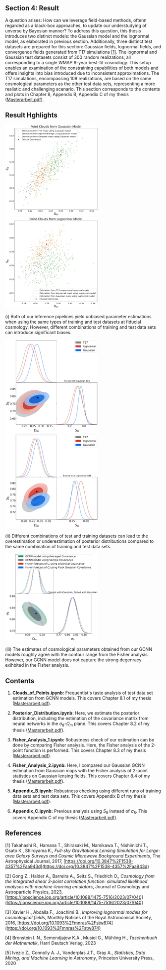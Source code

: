 ## Section 4: Result 
A question arises: How can we leverage field-based methods, oftenn regarded as a black-box approaches, to update our understudying of unverse by Bayesian manner?
To address this question, this thesis introduces two distinct models: the Gaussian model and the lognormal model, as elaborated in previous section. Additionally, three distinct test datasets are prepared for this section: Gaussian fields, lognormal fields, and convergence fields generated from T17 simulations [[1]](https://doi.org/10.3847%2F1538-4357%2Faa943d). The lognormal and Gaussian test datasets consist of 300 random realizations, all corresponding to a single WMAP 9-year best-fit cosmology. This setup enables an examination of the constraining capabilities of both models and offers insights into bias introduced due to inconsistent approximations. The T17 simulations, encompassing  108 realizations, are based on the same cosmological parameters as the other test data sets, representing a more realistic and challenging scenario.
This section corresponds to the contents and plots in Chapter 8, Appendix B, Appendix C of my thesis ([Masterarbeit.pdf](Masterarbeit.pdf)). 

## Result Hghlights

[<img src="Train_Gauss_prediction_2D_S8_11.jpg" width="300"/>](Train_Gauss_prediction_2D_S8_11.jpg) [<img src="Train_lognormal_prediction_2D_S8_11.jpg" width="300"/>](Train_lognormal_prediction_2D_S8_11.jpg)

(i) Both of our inference pipelines yield unbiased parameter estimations when using the same types of training and test datasets at fiducial cosmology. However, different combinations of training and test data sets can introduce significant biases.

[<img src="Posterior_Train_Gauss_S_8_11.jpg" width="300"/>](Posterior_Train_Gauss_S_8_11.jpg) [<img src="Posterior_Train_lognormal_S_8_11.jpg" width="300"/>](Posterior_Train_lognormal_S_8_11.jpg)

(ii) Different combinations of test and training datasets can lead to the overestimation or underestimation of posterior distributions compared to the same combination of training and test data sets.

[<img src="Posterior_Gauss_GCNN_VS_CL_Fisher.jpg" width="300"/>](Posterior_Gauss_GCNN_VS_CL_Fisher.jpg)

(iii) The estimates of cosmological parameters obtained from our GCNN models roughly agree with the contour range from the Fisher analysis. However, our GCNN model does not capture the strong degenracy exihbited in the Fisher analysis.
## Contents

1. **Clouds_of_Points.ipynb:** Frequentist's taste analysis of test data set estimation from GCNN models. This covers Chapter 8.1 of my thesis ([Masterarbeit.pdf](Masterarbeit.pdf)).

2. **Posterior_Distribution.ipynb:** Here, we estimate the posterior distribution, including the estimation of the covariance matrix from neural networks in the $\sigma_8$-$\Omega_m$ plane. This covers Chapter 8.2 of my thesis ([Masterarbeit.pdf](Masterarbeit.pdf)).

3. **Fisher_Analysis_1.ipynb:** Robustness check of our estimation can be done by comparing Fisher analysis. Here, the Fisher analysis of the 2-point function is performed. This covers Chapter 8.3 of my thesis ([Masterarbeit.pdf](Masterarbeit.pdf)).

4. **Fisher_Analysis_2.ipynb:** Here, I compared our Gaussian GCNN estimation from Gaussian maps with the Fisher analysis of 2-point statistics on Gaussian lensing fields. This covers Chapter 8.4 of my thesis ([Masterarbeit.pdf](Masterarbeit.pdf)).

5. **Appendix_B.ipynb:** Robustness checking using different runs of training data sets and test data sets. This covers Appendix B of my thesis ([Masterarbeit.pdf](Masterarbeit.pdf)).

6. **Appendix_C.ipynb:** Previous analysis using $S_8$ instead of $\sigma_8$. This covers Appendix C of my thesis ([Masterarbeit.pdf](Masterarbeit.pdf)).


## References

[1] Takahashi R., Hamana T., Shirasaki M., Namikawa T., Nishimichi T., Osato K., Shiroyama K., *Full-sky Gravitational Lensing Simulation for Large-area Galaxy Surveys and Cosmic Microwave Background Experiments*, The Astrophysical Journal, 2017, [https://doi.org/10.3847%2F1538-4357%2Faa943d](https://doi.org/10.3847%2F1538-4357%2Faa943d)

[2] Gong Z., Halder A., Barreira A., Seitz S., Friedrich O., *Cosmology from the integrated shear 3-point correlation function:  simulated likelihood analyses with machine-learning emulators*, Journal of Cosmology and Astroparticle Physics, 2023, [https://iopscience.iop.org/article/10.1088/1475-7516/2023/07/040](https://iopscience.iop.org/article/10.1088/1475-7516/2023/07/040)

[3]  Xavier H., Abdalla F., Joachimi B., *Improving lognormal models for cosmological fields*, Monthly Notices of the Royal Astronomical Society, 2016, [https://doi.org/10.1093%2Fmnras%2Fstw874](https://doi.org/10.1093%2Fmnras%2Fstw874)

[4] Bronstein I. N., Semendjajew K.A., Musiol G., Mühling H., *Taschenbuch der Mathematik*, Harri Deutsch Verlag, 2023

[5] Ivezic Z., Connolly A. J., Vanderplas J.T., Gray A., *Statistics, Data Mining, and Machine Learning in Astronomy*, Princeton University Press, 2020

